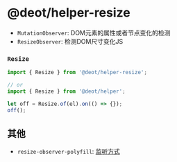 # @deot/helper-resize

- `MutationObserver`: DOM元素的属性或者节点变化的检测
- `ResizeObserver`: 检测DOM尺寸变化JS


### `Resize`
```js
import { Resize } from '@deot/helper-resize';

// or
import { Resize } from '@deot/helper';
```

```js
let off = Resize.of(el).on(() => {});
off();
```


## 其他

- `resize-observer-polyfill`: [监听方式](https://github.com/que-etc/resize-observer-polyfill/blob/master/src/ResizeObserverController.js#L147)